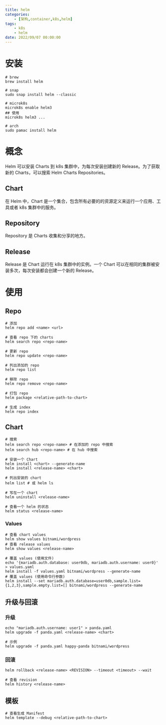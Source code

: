 ```yaml
---
title: helm
categories: 
	- [架构,container,k8s,helm]
tags:
	- k8s
    - helm
date: 2022/09/07 00:00:00
---
```


# 安装

```shell
# brew
brew install helm

# snap
sudo snap install helm --classic

# microk8s
microk8s enable helm3
## 使用
microk8s helm3 ...

# arch
sudo pamac install helm
```

# 概念

Helm 可以安装 Charts 到 k8s 集群中，为每次安装创建新的 Release。为了获取新的 Charts，可以搜索 Helm Charts Repositories。

## Chart

在 Helm 中，Chart 是一个集合，包含所有必要的的资源定义来运行一个应用、工具或者 k8s 集群中的服务。

## Repository

Repository 是 Charts 收集和分享的地方。

## Release

Release 是 Chart 运行在 k8s 集群中的实例。一个 Chart 可以在相同的集群被安装多次，每次安装都会创建一个新的 Release。

# 使用

## Repo

```shell
# 添加
helm repo add <name> <url>

# 查看 repo 下的 charts
helm search repo <repo-name>

# 更新 repo
helm repo update <repo-name>

# 列出添加的 repo
helm repo list

# 移除 repo
helm repo remove <repo-name>

# 打包 repo
helm package <relative-path-to-chart>

# 生成 index
helm repo index
```

## Chart

```shell
# 搜索
helm search repo <repo-name> # 在添加的 repo 中搜索
helm search hub <repo-name> # 在 hub 中搜索

# 安装一个 Chart
helm install <chart> --generate-name
helm install <release-name> <chart>

# 列出安装的 chart
helm list # 或 helm ls

# 写在一个 chart
helm uninstall <release-name>

# 查看一个 helm 的状态
helm status <release-name>
```

### Values

```shell
# 查看 chart values
helm show values bitnami/wordpress
# 查看 release values
helm show values <release-name>

# 覆盖 values (使用文件)
echo '{mariadb.auth.database: user0db, mariadb.auth.username: user0}' > values.yaml
helm install -f values.yaml bitnami/wordpress --generate-name
# 覆盖 values (使用命令行参数)
helm install --set mariadb.auth.database=user0db,sample.list={1,2,3},sample.empty.list=[] bitnami/wordpress --generate-name
```

## 升级与回滚

### 升级

```shell
echo "mariadb.auth.username: user1" > panda.yaml
helm upgrade -f panda.yaml <release-name> <chart> 

# 示例
helm upgrade -f panda.yaml happy-panda bitnami/wordpress
```

### 回滚

```shell
helm rollback <release-name> <REVISION> --timeout <timeout> --wait

# 查看 revision
helm history <release-name>
```

## 模板

```shell
# 查看生成 Manifest
helm template --debug <relative-path-to-chart>
```

